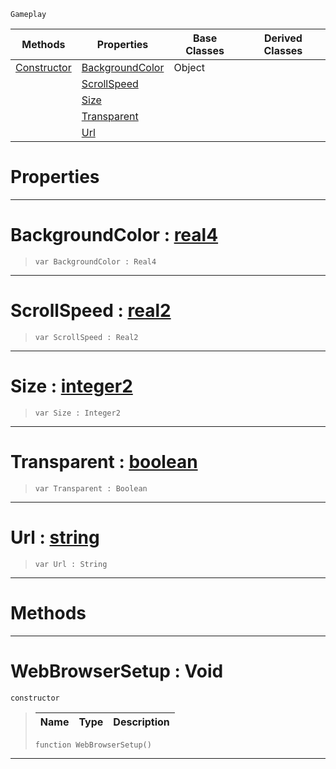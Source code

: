  `Gameplay`

|Methods|Properties|Base Classes|Derived Classes|
|---|---|---|---|
|[ Constructor](https://github.com/dragonCASTjosh/PlasmaDocs/blob/master/code_reference/class_reference/webbrowsersetup.markdown#webbrowsersetup-void)|[ BackgroundColor](https://github.com/dragonCASTjosh/PlasmaDocs/blob/master/code_reference/class_reference/webbrowsersetup.markdown#backgroundcolor-plasma-eng)|Object| |
| |[ ScrollSpeed](https://github.com/dragonCASTjosh/PlasmaDocs/blob/master/code_reference/class_reference/webbrowsersetup.markdown#scrollspeed-plasma-engine)| | |
| |[ Size](https://github.com/dragonCASTjosh/PlasmaDocs/blob/master/code_reference/class_reference/webbrowsersetup.markdown#size-plasma-engine-documen)| | |
| |[ Transparent](https://github.com/dragonCASTjosh/PlasmaDocs/blob/master/code_reference/class_reference/webbrowsersetup.markdown#transparent-plasma-engine)| | |
| |[ Url](https://github.com/dragonCASTjosh/PlasmaDocs/blob/master/code_reference/class_reference/webbrowsersetup.markdown#url-plasma-engine-document)| | |


 #  Properties


---  
 #  BackgroundColor : [real4](https://github.com/dragonCASTjosh/PlasmaDocs/blob/master/code_reference/lightning_base_types/real4.markdown)

> 
> ``` lang=cpp, name=Lightning
> var BackgroundColor : Real4


---  
 #  ScrollSpeed : [real2](https://github.com/dragonCASTjosh/PlasmaDocs/blob/master/code_reference/lightning_base_types/real2.markdown)

> 
> ``` lang=cpp, name=Lightning
> var ScrollSpeed : Real2


---  
 #  Size : [integer2](https://github.com/dragonCASTjosh/PlasmaDocs/blob/master/code_reference/lightning_base_types/integer2.markdown)

> 
> ``` lang=cpp, name=Lightning
> var Size : Integer2


---  
 #  Transparent : [boolean](https://github.com/dragonCASTjosh/PlasmaDocs/blob/master/code_reference/lightning_base_types/boolean.markdown)

> 
> ``` lang=cpp, name=Lightning
> var Transparent : Boolean


---  
 #  Url : [string](https://github.com/dragonCASTjosh/PlasmaDocs/blob/master/code_reference/lightning_base_types/string.markdown)

> 
> ``` lang=cpp, name=Lightning
> var Url : String


---  
 #  Methods


---  
 #  WebBrowserSetup : Void

 `constructor`

> 
> |Name|Type|Description|
> |---|---|---|
> ``` lang=cpp, name=Lightning
> function WebBrowserSetup()
> ``` 


---  
 

 